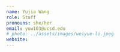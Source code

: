 ```yaml
---
name: Yujia Wang
role: Staff
pronouns: she/her
email: yuw103@ucsd.edu
# photo: ../assets/images/weiyue-li.jpeg
website:
---
```


